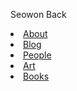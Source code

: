  <!DOCTYPE html>
<html>
  <head>
    <meta charset="utf-8">
    <title>Seowon Back</title>
    <link rel="stylesheet" href="https://fonts.googleapis.com/css?family=Almarai">
   </head>
<link rel="stylesheet" href="style.css">
  <div class="container">
    <div class="right">
      <p class="pno-space">Seowon Back</p
     <ul class="ulnospace">
       <li><a href="/about">About</a></li>
       <li><a href="/blog">Blog</a></li>
       <li><a href="/people">People</a></li>
       <li><a href="/art">Art</a></li>
       <li><a href="/books">Books</a></li>
      </ul>
    </div>
